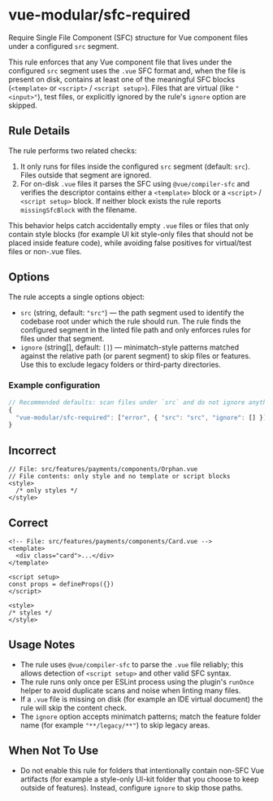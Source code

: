 # vue-modular/sfc-required

Require Single File Component (SFC) structure for Vue component files under a configured `src` segment.

This rule enforces that any Vue component file that lives under the configured `src` segment uses the `.vue` SFC format and, when the file is present on disk, contains at least one of the meaningful SFC blocks (`<template>` or `<script>` / `<script setup>`). Files that are virtual (like `"<input>"`), test files, or explicitly ignored by the rule's `ignore` option are skipped.

## Rule Details

The rule performs two related checks:

1. It only runs for files inside the configured `src` segment (default: `src`). Files outside that segment are ignored.
2. For on-disk `.vue` files it parses the SFC using `@vue/compiler-sfc` and verifies the descriptor contains either a `<template>` block or a `<script>` / `<script setup>` block. If neither block exists the rule reports `missingSfcBlock` with the filename.

This behavior helps catch accidentally empty `.vue` files or files that only contain style blocks (for example UI kit style-only files that should not be placed inside feature code), while avoiding false positives for virtual/test files or non-.vue files.

## Options

The rule accepts a single options object:

- `src` (string, default: `"src"`) — the path segment used to identify the codebase root under which the rule should run. The rule finds the configured segment in the linted file path and only enforces rules for files under that segment.
- `ignore` (string[], default: `[]`) — minimatch-style patterns matched against the relative path (or parent segment) to skip files or features. Use this to exclude legacy folders or third-party directories.

### Example configuration

```js
// Recommended defaults: scan files under `src` and do not ignore anything
{
  "vue-modular/sfc-required": ["error", { "src": "src", "ignore": [] }]
}
```

## Incorrect

```text
// File: src/features/payments/components/Orphan.vue
// File contents: only style and no template or script blocks
<style>
  /* only styles */
</style>
```

## Correct

```vue
<!-- File: src/features/payments/components/Card.vue -->
<template>
  <div class="card">...</div>
</template>

<script setup>
const props = defineProps({})
</script>

<style>
/* styles */
</style>
```

## Usage Notes

- The rule uses `@vue/compiler-sfc` to parse the `.vue` file reliably; this allows detection of `<script setup>` and other valid SFC syntax.
- The rule runs only once per ESLint process using the plugin's `runOnce` helper to avoid duplicate scans and noise when linting many files.
- If a `.vue` file is missing on disk (for example an IDE virtual document) the rule will skip the content check.
- The `ignore` option accepts minimatch patterns; match the feature folder name (for example `"**/legacy/**"`) to skip legacy areas.

## When Not To Use

- Do not enable this rule for folders that intentionally contain non-SFC Vue artifacts (for example a style-only UI-kit folder that you choose to keep outside of features). Instead, configure `ignore` to skip those paths.
